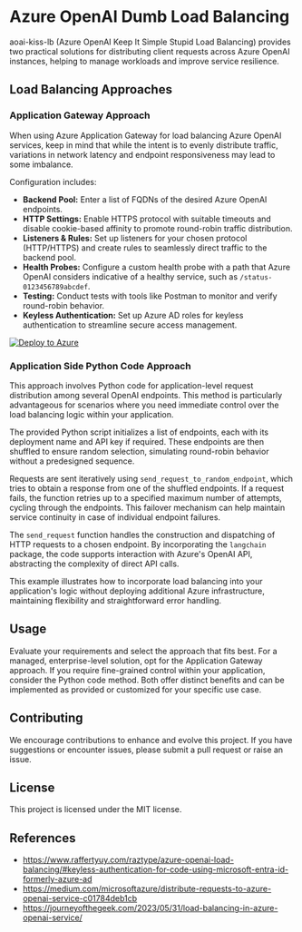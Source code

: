 
# Azure OpenAI Dumb Load Balancing

aoai-kiss-lb (Azure OpenAI Keep It Simple Stupid Load Balancing) provides two practical solutions for distributing client requests across Azure OpenAI instances, helping to manage workloads and improve service resilience.

## Load Balancing Approaches

### Application Gateway Approach

When using Azure Application Gateway for load balancing Azure OpenAI services, keep in mind that while the intent is to evenly distribute traffic, variations in network latency and endpoint responsiveness may lead to some imbalance.

Configuration includes:

-   **Backend Pool:**  Enter a list of FQDNs of the desired Azure OpenAI endpoints.
-   **HTTP Settings:**  Enable HTTPS protocol with suitable timeouts and disable cookie-based affinity to promote round-robin traffic distribution.
-   **Listeners & Rules:**  Set up listeners for your chosen protocol (HTTP/HTTPS) and create rules to seamlessly direct traffic to the backend pool.
-   **Health Probes:**  Configure a custom health probe with a path that Azure OpenAI considers indicative of a healthy service, such as  `/status-0123456789abcdef`.
-   **Testing:**  Conduct tests with tools like Postman to monitor and verify round-robin behavior.
-   **Keyless Authentication:**  Set up Azure AD roles for keyless authentication to streamline secure access management.

[![Deploy to Azure](https://aka.ms/deploytoazurebutton)](https://portal.azure.com/#create/Microsoft.Template/uri/https%3A%2F%2Fraw.githubusercontent.com%2FFreddyAyala%2Faoai-kiss-lb%2Fmain%2Finfra%2Fmain.json)

### Application Side Python Code Approach

This approach involves Python code for application-level request distribution among several OpenAI endpoints. This method is particularly advantageous for scenarios where you need immediate control over the load balancing logic within your application.

The provided Python script initializes a list of endpoints, each with its deployment name and API key if required. These endpoints are then shuffled to ensure random selection, simulating round-robin behavior without a predesigned sequence.

Requests are sent iteratively using  `send_request_to_random_endpoint`, which tries to obtain a response from one of the shuffled endpoints. If a request fails, the function retries up to a specified maximum number of attempts, cycling through the endpoints. This failover mechanism can help maintain service continuity in case of individual endpoint failures.

The  `send_request`  function handles the construction and dispatching of HTTP requests to a chosen endpoint. By incorporating the  `langchain`  package, the code supports interaction with Azure's OpenAI API, abstracting the complexity of direct API calls.

This example illustrates how to incorporate load balancing into your application's logic without deploying additional Azure infrastructure, maintaining flexibility and straightforward error handling.

## Usage

Evaluate your requirements and select the approach that fits best. For a managed, enterprise-level solution, opt for the Application Gateway approach. If you require fine-grained control within your application, consider the Python code method. Both offer distinct benefits and can be implemented as provided or customized for your specific use case.

## Contributing

We encourage contributions to enhance and evolve this project. If you have suggestions or encounter issues, please submit a pull request or raise an issue.

## License

This project is licensed under the MIT license.
## References

- https://www.raffertyuy.com/raztype/azure-openai-load-balancing/#keyless-authentication-for-code-using-microsoft-entra-id-formerly-azure-ad
- https://medium.com/microsoftazure/distribute-requests-to-azure-openai-service-c01784deb1cb
- https://journeyofthegeek.com/2023/05/31/load-balancing-in-azure-openai-service/